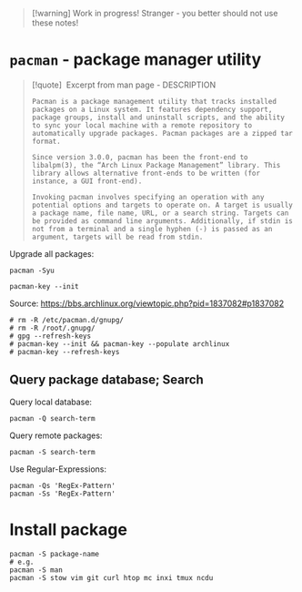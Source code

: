 > [!warning] Work in progress!
> Stranger - you better should not use these notes!

# `pacman` - package manager utility

> [!quote] &nbsp;Excerpt from man page - DESCRIPTION
> 
> ```
> Pacman is a package management utility that tracks installed packages on a Linux system. It features dependency support, package groups, install and uninstall scripts, and the ability to sync your local machine with a remote repository to automatically upgrade packages. Pacman packages are a zipped tar format.
> 
> Since version 3.0.0, pacman has been the front-end to libalpm(3), the “Arch Linux Package Management” library. This library allows alternative front-ends to be written (for instance, a GUI front-end).
> 
> Invoking pacman involves specifying an operation with any potential options and targets to operate on. A target is usually a package name, file name, URL, or a search string. Targets can be provided as command line arguments. Additionally, if stdin is not from a terminal and a single hyphen (-) is passed as an argument, targets will be read from stdin.
> ```

Upgrade all packages:
```shell
pacman -Syu
```

```shell
pacman-key --init
```

Source: https://bbs.archlinux.org/viewtopic.php?pid=1837082#p1837082
```shell
# rm -R /etc/pacman.d/gnupg/
# rm -R /root/.gnupg/ 
# gpg --refresh-keys
# pacman-key --init && pacman-key --populate archlinux
# pacman-key --refresh-keys
```

## Query package database; Search

Query local database:
```
pacman -Q search-term
```

Query remote packages:
```
pacman -S search-term
```

Use Regular-Expressions:
```
pacman -Qs 'RegEx-Pattern'
pacman -Ss 'RegEx-Pattern'
```

# Install package

```shell
pacman -S package-name
# e.g.
pacman -S man
pacman -S stow vim git curl htop mc inxi tmux ncdu
```
